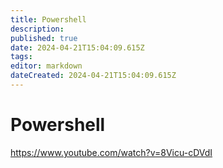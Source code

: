 ```yaml
---
title: Powershell
description: 
published: true
date: 2024-04-21T15:04:09.615Z
tags: 
editor: markdown
dateCreated: 2024-04-21T15:04:09.615Z
---
```


# Powershell

<https://www.youtube.com/watch?v=8Vicu-cDVdI>
